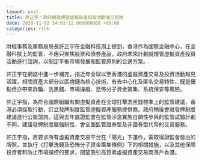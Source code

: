 ```yaml
---
layout: post
title: 許正宇：政府擬就規管虛擬資產投資活動進行諮詢
date: 2020-11-02 14:01:12.000000000 +08:00
categories: rthk
---
```


財經事務及庫務局局長許正宇在金融科技周上提到，香港作為國際金融中心，在金融科技上的監管，不應只聚焦股票和債劵產品，政府未來計劃就規管虛擬資產投資活動進行諮詢，以制定平衡市場發展和監管原則的合適方案。

許正宇在網誌中進一步補充，指近年全球以至香港的虛擬資產交易及投資活動越見活躍，相關資產大部分以區塊鏈為核心技術，有去中心化及匿名交易特性，既是優點但亦帶來詐騙、洗黑錢、市場操縱、恐怖分子資金籌集、系統保安等風險。

許正宇指，為符合國際組織有關虛擬資產在全球打擊洗黑錢標準上的監管建議，香港必須採取行動，訂立發牌制度監管虛擬資產服務提供商。政府稍後會就發牌制度建議進行公眾諮詢。這與去年底證監會在監管沙盒實施自願性參與的監管試驗計劃不同，建議發牌制度屬強制性，會全面監管證券型及非證券型代幣的交易服務。

許正宇指，將要求所有虛擬資產交易平台在「陽光」下運作，需取得證監會發出的牌照，並執行《打擊洗錢及恐怖分子資金籌集條例》下的相關措施，以及其他保障投資者和防止市場操控的要求，期望吸引高質素虛擬資產交易商落戶香港。

